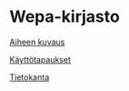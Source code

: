 # Wepa-kirjasto
[Aiheen kuvaus](documentation/aiheenKuvausJaRakenne.md)

[Käyttötapaukset](documentation/kayttotapaukset.md)

[Tietokanta](documentation/tietokanta.md)
